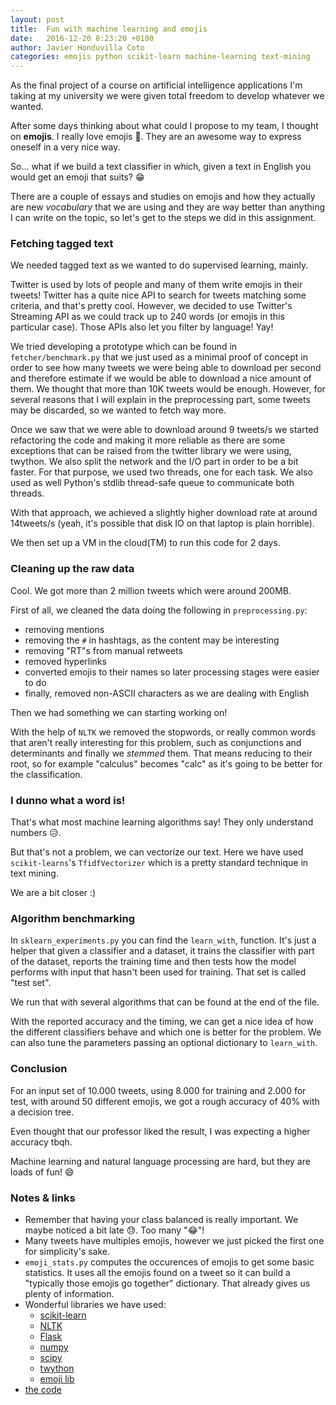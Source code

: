 ```yaml
---
layout: post
title:  Fun with machine learning and emojis
date:   2016-12-20 8:23:20 +0100
author: Javier Honduvilla Coto
categories: emojis python scikit-learn machine-learning text-mining
---
```


As the final project of a course on artificial intelligence applications I'm taking at my university we were given total 
freedom to develop whatever we wanted.

After some days thinking about what could I propose to my team, I thought on **emojis**. I really love emojis 💞. They are an awesome way to 
express oneself in a very nice way.

So... what if we build a text classifier in which, given a text in English you would get an emoji that suits? 😁
 
There are a couple of essays and studies on emojis and how they actually are new _vocabulary_ that we are using and they are way better than anything I can write on the topic, so let's get to the steps we did in this assignment.

### Fetching tagged text

We needed tagged text as we wanted to do supervised learning, mainly.

Twitter is used by lots of people and many of them write emojis in their tweets! Twitter has a quite nice API to search for tweets
matching some criteria, and that's pretty cool. However, we decided to use Twitter's Streaming API as we could track up to 240 words (or
emojis in this particular case). Those APIs also let you filter by language! Yay!

We tried developing a prototype which can be found in `fetcher/benchmark.py` that we just used as a minimal proof of concept in order to see how many tweets we were being able to download per second and therefore estimate if we would be able to download a nice amount
of them. We thought that more than 10K tweets would be enough. However, for several reasons that I will explain in the preprocessing part, some tweets may be discarded, so we wanted to fetch way more.

Once we saw that we were able to download around 9 tweets/s we started refactoring the code and making it more reliable as there are
some exceptions that can be raised from the twitter library we were using, twython. 
We also split the network and the I/O part in order to be a bit faster. For that purpose, we used two threads, one for each task. We also used as well Python's stdlib thread-safe queue to communicate both threads. 

With that approach, we achieved a slightly higher download rate at around 14tweets/s (yeah, it's possible that disk IO on that laptop
is plain horrible).

We then set up a VM in the cloud(TM) to run this code for 2 days.


### Cleaning up the raw data

Cool. We got more than 2 million tweets which were around 200MB.

First of all, we cleaned the data doing the following in `preprocessing.py`:
* removing mentions
* removing the `#` in hashtags, as the content may be interesting
* removing "RT"s from manual retweets
* removed hyperlinks
* converted emojis to their names so later processing stages were easier to do
* finally, removed non-ASCII characters as we are dealing with English

Then we had something we can starting working on!

With the help of `NLTK` we removed the stopwords, or really common words that aren't really interesting for this problem, 
such as conjunctions and determinants and finally we _stemmed_ them. That means reducing to their root, so for example "calculus" becomes
"calc" as it's going to be better for the classification.

### I dunno what a word is!

That's what most machine learning algorithms say! They only understand numbers 😥.

But that's not a problem, we can vectorize our text. Here we have used `scikit-learns`'s `TfidfVectorizer` which is a pretty standard
technique in text mining.

We are a bit closer :)

### Algorithm benchmarking

In `sklearn_experiments.py` you can find the `learn_with`, function. It's just a helper that given a classifier and a dataset,
it trains the classifier with part of the dataset, reports the training time and then tests how the model performs with
input that hasn't been used for training. That set is called "test set".

We run that with several algorithms that can be found at the end of the file.

With the reported accuracy and the timing, we can get a nice idea of how the different classifiers behave and which one is better for
the problem. We can also tune the parameters passing an optional dictionary to `learn_with`.

### Conclusion

For an input set of 10.000 tweets, using 8.000 for training and 2.000 for test, with around 50 different emojis, we got a rough accuracy 
of 40% with a decision tree.

Even thought that our professor liked the result, I was expecting a higher accuracy tbqh.


Machine learning and natural language processing are hard, but they are loads of fun! 😄 

### Notes & links

* Remember that having your class balanced is really important. We maybe noticed a bit late 😓. Too many "😂"!
* Many tweets have multiples emojis, however we just picked the first one for simplicity's sake.
* `emoji_stats.py` computes the occurences of emojis to get some basic statistics. It uses all the emojis found on a tweet so it can build a "typically those emojis go together" dictionary. That already gives us plenty of information.
* Wonderful libraries we have used:
  - [scikit-learn](scikit-learn.org)
  - [NLTK](http://www.nltk.org/)
  - [Flask](http://flask.pocoo.org/)
  - [numpy](http://www.numpy.org/)
  - [scipy](http://www.scipy.org/)
  - [twython](https://github.com/ryanmcgrath/twython)
  - [emoji lib](https://pypi.python.org/pypi/emoji)
* [the code](https://github.com/javierhonduco/emoji-prediction)
